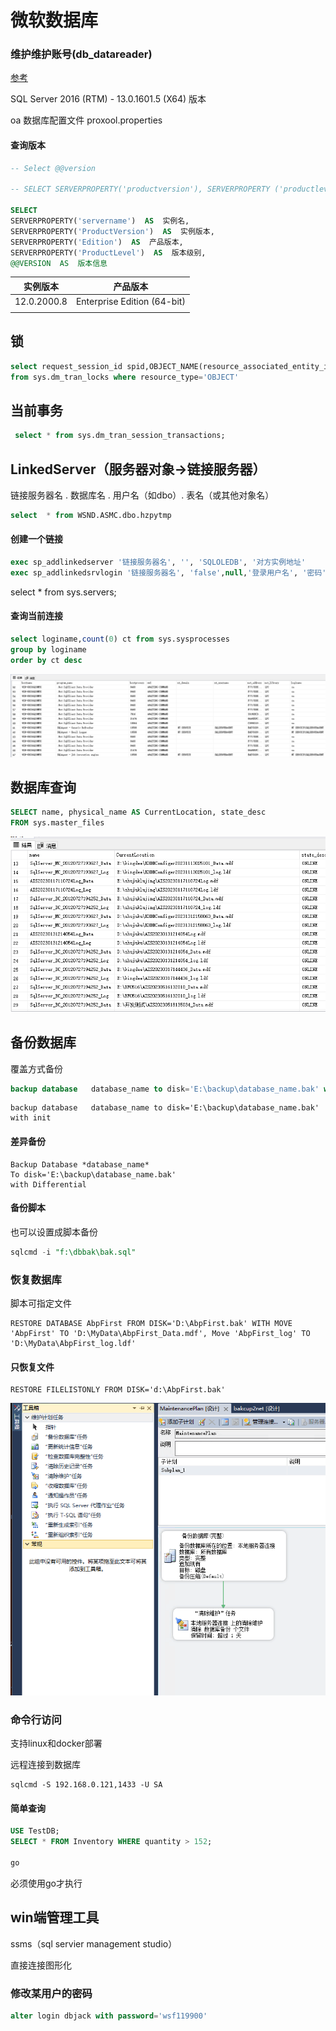 # 微软数据库

### 维护维护账号(db_datareader)

[参考](https://developer.aliyun.com/article/868429)

SQL Server 2016 (RTM) - 13.0.1601.5 (X64)    版本

oa 数据库配置文件 proxool.properties

#### 查询版本



```sql
-- Select @@version

-- SELECT SERVERPROPERTY('productversion'), SERVERPROPERTY ('productlevel'),SERVERPROPERTY ('edition')

SELECT 
SERVERPROPERTY('servername')  AS  实例名,  
SERVERPROPERTY('ProductVersion')  AS  实例版本,  
SERVERPROPERTY('Edition')  AS  产品版本,  
SERVERPROPERTY('ProductLevel')  AS  版本级别,  
@@VERSION  AS  版本信息   
```


| 实例版本    | 产品版本                    |
| ----------- | --------------------------- |
| 12.0.2000.8 | Enterprise Edition (64-bit) |
|             |                             |

## 锁

```sql
select request_session_id spid,OBJECT_NAME(resource_associated_entity_id) tableName 
from sys.dm_tran_locks where resource_type='OBJECT'	
```

## 当前事务

```sql
 select * from sys.dm_tran_session_transactions;
```







## LinkedServer（服务器对象->链接服务器）

链接服务器名 . 数据库名 . 用户名（如dbo）. 表名（或其他对象名）

```sql
select  * from WSND.ASMC.dbo.hzpytmp
```

#### 创建一个链接

```sql
exec sp_addlinkedserver '链接服务器名', '', 'SQLOLEDB', '对方实例地址'
exec sp_addlinkedsrvlogin '链接服务器名', 'false',null,'登录用户名', '密码'
```

select * from sys.servers;



#### 查询当前连接

```sql
select loginame,count(0) ct from sys.sysprocesses
group by loginame
order by ct desc
```

![](./imgs/db/db-02.png)

## 数据库查询

```sql
SELECT name, physical_name AS CurrentLocation, state_desc  
FROM sys.master_files 
```

![](./imgs/db/db-01.png)

## 备份数据库

覆盖方式备份

```sql
backup database   database_name to disk='E:\backup\database_name.bak' with init
```



```mssql
backup database   database_name to disk='E:\backup\database_name.bak' with init
```

#### 差异备份

```mssql
Backup Database *database_name* 
To disk='E:\backup\database_name.bak'
with Differential
```



#### 备份脚本

也可以设置成脚本备份

```sql
sqlcmd -i "f:\dbbak\bak.sql"
```



### 恢复数据库

脚本可指定文件

```mssql
RESTORE DATABASE AbpFirst FROM DISK='D:\AbpFirst.bak' WITH MOVE 'AbpFirst' TO 'D:\MyData\AbpFirst_Data.mdf', Move 'AbpFirst_log' TO 'D:\MyData\AbpFirst_log.ldf'
```

#### 只恢复文件

```mssql
RESTORE FILELISTONLY FROM DISK='d:\AbpFirst.bak'	
```

![](./imgs/db/数据备份7.png)







### 命令行访问

支持linux和docker部署

远程连接到数据库

```
sqlcmd -S 192.168.0.121,1433 -U SA 
```



#### 简单查询

```sql
USE TestDB;
SELECT * FROM Inventory WHERE quantity > 152;

go

```

必须使用go才执行

 



## win端管理工具

ssms（sql servier management studio）

直接连接图形化

 



### 修改某用户的密码

```sql
alter login dbjack with password='wsf119900'
```







